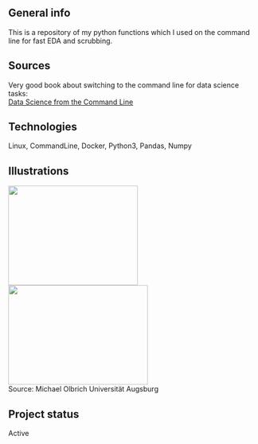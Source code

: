 ## General info
This is a repository of my python functions which I used on the command line for fast EDA and scrubbing.

## Sources
Very good book about switching to the command line for data science tasks: <br>
[Data Science from the Command Line ](https://www.datascienceatthecommandline.com/2e/chapter-1-introduction.html)

## Technologies <br>
Linux, CommandLine, Docker, Python3, Pandas, Numpy

## Illustrations <br>
<img src="https://user-images.githubusercontent.com/78420756/109026600-33376980-76c0-11eb-9154-674b188818f3.png" width="260" height="200"> <img src="https://user-images.githubusercontent.com/78420756/109413524-31b2bd80-79ae-11eb-8086-ac63b7592757.png" width="280" height="200"> <br>
Source: Michael Olbrich Universität Augsburg

## Project status <br>
Active

